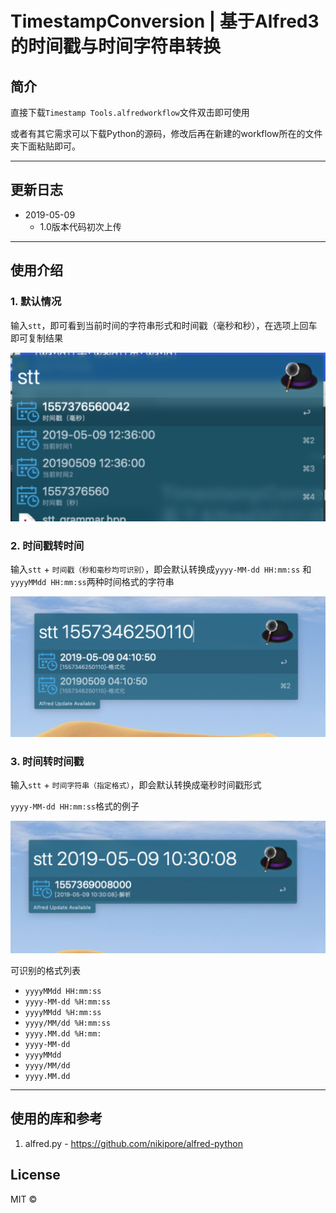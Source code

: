 # TimestampConversion | 基于Alfred3的时间戳与时间字符串转换


## 简介

直接下载`Timestamp Tools.alfredworkflow`文件双击即可使用

或者有其它需求可以下载Python的源码，修改后再在新建的workflow所在的文件夹下面粘贴即可。

---

## 更新日志

- 2019-05-09 
  - 1.0版本代码初次上传

---

## 使用介绍

### 1. 默认情况

输入`stt`，即可看到当前时间的字符串形式和时间戳（毫秒和秒），在选项上回车即可复制结果

![](media/def_1.jpg)

### 2. 时间戳转时间

输入`stt` + `时间戳（秒和毫秒均可识别）`，即会默认转换成`yyyy-MM-dd HH:mm:ss` 和`yyyyMMdd HH:mm:ss`两种时间格式的字符串

![](media/timestamp1.jpg)

### 3. 时间转时间戳

输入`stt` + `时间字符串（指定格式）`，即会默认转换成毫秒时间戳形式

`yyyy-MM-dd HH:mm:ss`格式的例子

![](media/time1.jpg)

可识别的格式列表

- `yyyyMMdd HH:mm:ss`
- `yyyy-MM-dd %H:mm:ss`
- `yyyyMMdd %H:mm:ss`
- `yyyy/MM/dd %H:mm:ss`
- `yyyy.MM.dd %H:mm:`
- `yyyy-MM-dd`
- `yyyyMMdd`
- `yyyy/MM/dd`
- `yyyy.MM.dd`
 
---

## 使用的库和参考

1. alfred.py - https://github.com/nikipore/alfred-python

## License

MIT ©